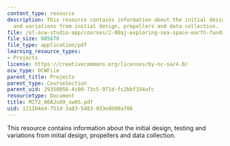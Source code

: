 ```yaml
---
content_type: resource
description: This resource contains information about the initial design, testing
  and variations from initial design, propellers and data collection.
file: /ol-ocw-studio-app/courses/2-00aj-exploring-sea-space-earth-fundamentals-of-engineering-design-spring-2009/121104e4751d3a835483033e8b90a706_MIT2_00AJs09_sw05.pdf
file_size: 805670
file_type: application/pdf
learning_resource_types:
- Projects
license: https://creativecommons.org/licenses/by-nc-sa/4.0/
ocw_type: OCWFile
parent_title: Projects
parent_type: CourseSection
parent_uid: 29350056-4c00-73c5-971d-fc2bbf334afc
resourcetype: Document
title: MIT2_00AJs09_sw05.pdf
uid: 121104e4-751d-3a83-5483-033e8b90a706
---
```

This resource contains information about the initial design, testing and variations from initial design, propellers and data collection.